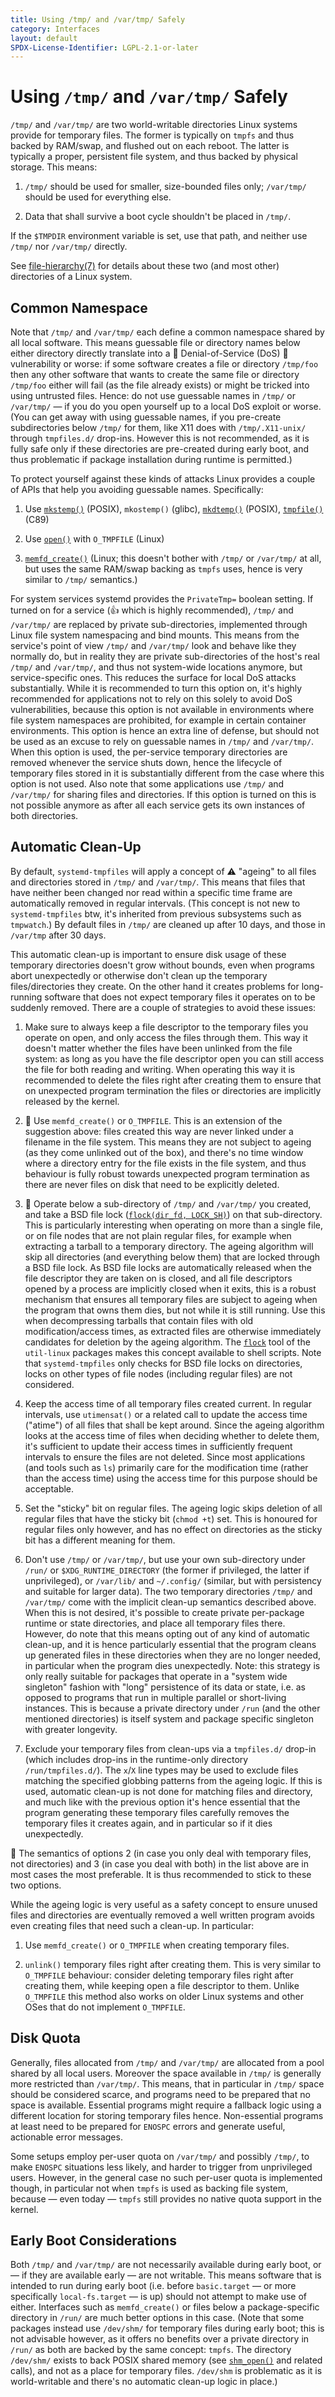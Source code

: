 ```yaml
---
title: Using /tmp/ and /var/tmp/ Safely
category: Interfaces
layout: default
SPDX-License-Identifier: LGPL-2.1-or-later
---
```


# Using `/tmp/` and `/var/tmp/` Safely

`/tmp/` and `/var/tmp/` are two world-writable directories Linux systems
provide for temporary files. The former is typically on `tmpfs` and thus
backed by RAM/swap, and flushed out on each reboot. The latter is typically a
proper, persistent file system, and thus backed by physical storage. This
means:

1. `/tmp/` should be used for smaller, size-bounded files only; `/var/tmp/`
   should be used for everything else.

2. Data that shall survive a boot cycle shouldn't be placed in `/tmp/`.

If the `$TMPDIR` environment variable is set, use that path, and neither use
`/tmp/` nor `/var/tmp/` directly.

See
[file-hierarchy(7)](https://www.freedesktop.org/software/systemd/man/file-hierarchy.html)
for details about these two (and most other) directories of a Linux system.

## Common Namespace

Note that `/tmp/` and `/var/tmp/` each define a common namespace shared by all
local software. This means guessable file or directory names below either
directory directly translate into a 🚨 Denial-of-Service (DoS) 🚨 vulnerability
or worse: if some software creates a file or directory `/tmp/foo` then any
other software that wants to create the same file or directory `/tmp/foo`
either will fail (as the file already exists) or might be tricked into using
untrusted files. Hence: do not use guessable names in `/tmp/` or `/var/tmp/` —
if you do you open yourself up to a local DoS exploit or worse. (You can get
away with using guessable names, if you pre-create subdirectories below `/tmp/`
for them, like X11 does with `/tmp/.X11-unix/` through `tmpfiles.d/`
drop-ins. However this is not recommended, as it is fully safe only if these
directories are pre-created during early boot, and thus problematic if package
installation during runtime is permitted.)

To protect yourself against these kinds of attacks Linux provides a couple of
APIs that help you avoiding guessable names. Specifically:

1. Use [`mkstemp()`](https://man7.org/linux/man-pages/man3/mkstemp.3.html)
   (POSIX), `mkostemp()` (glibc),
   [`mkdtemp()`](https://man7.org/linux/man-pages/man3/mkdtemp.3.html) (POSIX),
   [`tmpfile()`](https://man7.org/linux/man-pages/man3/tmpfile.3.html) (C89)

2. Use [`open()`](https://man7.org/linux/man-pages/man2/open.2.html) with
   `O_TMPFILE` (Linux)

3. [`memfd_create()`](https://man7.org/linux/man-pages/man2/memfd_create.2.html)
   (Linux; this doesn't bother with `/tmp/` or `/var/tmp/` at all, but uses the
   same RAM/swap backing as `tmpfs` uses, hence is very similar to `/tmp/`
   semantics.)

For system services systemd provides the `PrivateTmp=` boolean setting. If
turned on for a service (👍 which is highly recommended), `/tmp/` and
`/var/tmp/` are replaced by private sub-directories, implemented through Linux
file system namespacing and bind mounts. This means from the service's point of
view `/tmp/` and `/var/tmp/` look and behave like they normally do, but in
reality they are private sub-directories of the host's real `/tmp/` and
`/var/tmp/`, and thus not system-wide locations anymore, but service-specific
ones. This reduces the surface for local DoS attacks substantially. While it is
recommended to turn this option on, it's highly recommended for applications
not to rely on this solely to avoid DoS vulnerabilities, because this option is
not available in environments where file system namespaces are prohibited, for
example in certain container environments. This option is hence an extra line
of defense, but should not be used as an excuse to rely on guessable names in
`/tmp/` and `/var/tmp/`. When this option is used, the per-service temporary
directories are removed whenever the service shuts down, hence the lifecycle of
temporary files stored in it is substantially different from the case where
this option is not used. Also note that some applications use `/tmp/` and
`/var/tmp/` for sharing files and directories. If this option is turned on this
is not possible anymore as after all each service gets its own instances of
both directories.

## Automatic Clean-Up

By default, `systemd-tmpfiles` will apply a concept of ⚠️ "ageing" to all files
and directories stored in `/tmp/` and `/var/tmp/`. This means that files that
have neither been changed nor read within a specific time frame are
automatically removed in regular intervals. (This concept is not new to
`systemd-tmpfiles` btw, it's inherited from previous subsystems such as
`tmpwatch`.) By default files in `/tmp/` are cleaned up after 10 days, and
those in `/var/tmp` after 30 days.

This automatic clean-up is important to ensure disk usage of these temporary
directories doesn't grow without bounds, even when programs abort unexpectedly
or otherwise don't clean up the temporary files/directories they create. On the
other hand it creates problems for long-running software that does not expect
temporary files it operates on to be suddenly removed. There are a couple of
strategies to avoid these issues:

1. Make sure to always keep a file descriptor to the temporary files you
   operate on open, and only access the files through them. This way it doesn't
   matter whether the files have been unlinked from the file system: as long as
   you have the file descriptor open you can still access the file for both
   reading and writing. When operating this way it is recommended to delete the
   files right after creating them to ensure that on unexpected program
   termination the files or directories are implicitly released by the kernel.

2. 🥇 Use `memfd_create()` or `O_TMPFILE`. This is an extension of the
   suggestion above: files created this way are never linked under a filename
   in the file system. This means they are not subject to ageing (as they come
   unlinked out of the box), and there's no time window where a directory entry
   for the file exists in the file system, and thus behaviour is fully robust
   towards unexpected program termination as there are never files on disk that
   need to be explicitly deleted.

3. 🥇 Operate below a sub-directory of `/tmp/` and `/var/tmp/` you created, and
   take a BSD file lock ([`flock(dir_fd,
   LOCK_SH)`](https://man7.org/linux/man-pages/man2/flock.2.html)) on that
   sub-directory. This is particularly interesting when operating on more than
   a single file, or on file nodes that are not plain regular files, for
   example when extracting a tarball to a temporary directory. The ageing
   algorithm will skip all directories (and everything below them) that are
   locked through a BSD file lock. As BSD file locks are automatically released
   when the file descriptor they are taken on is closed, and all file
   descriptors opened by a process are implicitly closed when it exits, this is
   a robust mechanism that ensures all temporary files are subject to ageing
   when the program that owns them dies, but not while it is still running. Use
   this when decompressing tarballs that contain files with old
   modification/access times, as extracted files are otherwise immediately
   candidates for deletion by the ageing algorithm. The
   [`flock`](https://man7.org/linux/man-pages/man1/flock.1.html) tool of the
   `util-linux` packages makes this concept available to shell scripts. Note
   that `systemd-tmpfiles` only checks for BSD file locks on directories, locks
   on other types of file nodes (including regular files) are not considered.

4. Keep the access time of all temporary files created current. In regular
   intervals, use `utimensat()` or a related call to update the access time
   ("atime") of all files that shall be kept around. Since the ageing algorithm
   looks at the access time of files when deciding whether to delete them, it's
   sufficient to update their access times in sufficiently frequent intervals to
   ensure the files are not deleted. Since most applications (and tools such as
   `ls`) primarily care for the modification time (rather than the access time)
   using the access time for this purpose should be acceptable.

5. Set the "sticky" bit on regular files. The ageing logic skips deletion of
   all regular files that have the sticky bit (`chmod +t`) set. This is
   honoured for regular files only however, and has no effect on directories as
   the sticky bit has a different meaning for them.

6. Don't use `/tmp/` or `/var/tmp/`, but use your own sub-directory under
   `/run/` or `$XDG_RUNTIME_DIRECTORY` (the former if privileged, the latter if
   unprivileged), or `/var/lib/` and `~/.config/` (similar, but with
   persistency and suitable for larger data). The two temporary directories
   `/tmp/` and `/var/tmp/` come with the implicit clean-up semantics described
   above. When this is not desired, it's possible to create private per-package
   runtime or state directories, and place all temporary files there. However,
   do note that this means opting out of any kind of automatic clean-up, and it
   is hence particularly essential that the program cleans up generated files
   in these directories when they are no longer needed, in particular when the
   program dies unexpectedly. Note: this strategy is only really suitable for
   packages that operate in a "system wide singleton" fashion with "long"
   persistence of its data or state, i.e. as opposed to programs that run in
   multiple parallel or short-living instances. This is because a private
   directory under `/run` (and the other mentioned directories) is itself
   system and package specific singleton with greater longevity.

5. Exclude your temporary files from clean-ups via a `tmpfiles.d/` drop-in
   (which includes drop-ins in the runtime-only directory
   `/run/tmpfiles.d/`). The `x`/`X` line types may be used to exclude files
   matching the specified globbing patterns from the ageing logic. If this is
   used, automatic clean-up is not done for matching files and directory, and
   much like with the previous option it's hence essential that the program
   generating these temporary files carefully removes the temporary files it
   creates again, and in particular so if it dies unexpectedly.

🥇 The semantics of options 2 (in case you only deal with temporary files, not
directories) and 3 (in case you deal with both) in the list above are in most
cases the most preferable. It is thus recommended to stick to these two
options.

While the ageing logic is very useful as a safety concept to ensure unused
files and directories are eventually removed a well written program avoids even
creating files that need such a clean-up. In particular:

1. Use `memfd_create()` or `O_TMPFILE` when creating temporary files.

2. `unlink()` temporary files right after creating them. This is very similar
   to `O_TMPFILE` behaviour: consider deleting temporary files right after
   creating them, while keeping open a file descriptor to them. Unlike
   `O_TMPFILE` this method also works on older Linux systems and other OSes
   that do not implement `O_TMPFILE`.

## Disk Quota

Generally, files allocated from `/tmp/` and `/var/tmp/` are allocated from a
pool shared by all local users. Moreover the space available in `/tmp/` is
generally more restricted than `/var/tmp/`. This means, that in particular in
`/tmp/` space should be considered scarce, and programs need to be prepared
that no space is available. Essential programs might require a fallback logic
using a different location for storing temporary files hence. Non-essential
programs at least need to be prepared for `ENOSPC` errors and generate useful,
actionable error messages.

Some setups employ per-user quota on `/var/tmp/` and possibly `/tmp/`, to make
`ENOSPC` situations less likely, and harder to trigger from unprivileged
users. However, in the general case no such per-user quota is implemented
though, in particular not when `tmpfs` is used as backing file system, because
— even today — `tmpfs` still provides no native quota support in the kernel.

## Early Boot Considerations

Both `/tmp/` and `/var/tmp/` are not necessarily available during early boot,
or — if they are available early — are not writable. This means software that
is intended to run during early boot (i.e. before `basic.target` — or more
specifically `local-fs.target` — is up) should not attempt to make use of
either. Interfaces such as `memfd_create()` or files below a package-specific
directory in `/run/` are much better options in this case. (Note that some
packages instead use `/dev/shm/` for temporary files during early boot; this is
not advisable however, as it offers no benefits over a private directory in
`/run/` as both are backed by the same concept: `tmpfs`. The directory
`/dev/shm/` exists to back POSIX shared memory (see
[`shm_open()`](https://man7.org/linux/man-pages/man3/shm_open.3.html) and
related calls), and not as a place for temporary files. `/dev/shm` is
problematic as it is world-writable and there's no automatic clean-up logic in
place.)
